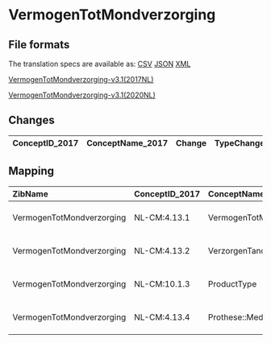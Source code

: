 # VermogenTotMondverzorging
## File formats

The translation specs are available as: 
[CSV](../csv/VermogenTotMondverzorging.csv) [JSON](../json/VermogenTotMondverzorging.json) [XML](../xml/VermogenTotMondverzorging.xml)



[VermogenTotMondverzorging-v3.1(2017NL)](https://zibs.nl/wiki/VermogenTotMondverzorging-v3.1(2017NL))

[VermogenTotMondverzorging-v3.1(2020NL)](https://zibs.nl/wiki/VermogenTotMondverzorging-v3.1(2020NL))









## Changes

| ConceptID_2017   | ConceptName_2017   | Change   | TypeChange   | Impact_heen   | TRANSLATIE_spec_heen   | Impact_terug   | TRANSLATIE_spec_terug   | Omschrijving   |
|------------------|--------------------|----------|--------------|---------------|------------------------|----------------|-------------------------|----------------|

## Mapping

| ZibName                   | ConceptID_2017   | ConceptName_2017            | Codelists_2017           | Change                  | ConceptID_2020   | ConceptName_2020            | Codelists_2020           | Bits   | Omschrijving   | TypeChange   | Impact_heen   | TRANSLATIE_spec_heen   | Impact_terug   | TRANSLATIE_spec_terug   |
|:--------------------------|:-----------------|:----------------------------|:-------------------------|:------------------------|:-----------------|:----------------------------|:-------------------------|:-------|:---------------|:-------------|:--------------|:-----------------------|:---------------|:------------------------|
| VermogenTotMondverzorging | NL-CM:4.13.1     | VermogenTotMondverzorging   |                          | groen: geen wijzigingen | NL-CM:4.13.1     | VermogenTotMondverzorging   |                          |        |                |              |               |                        |                |                         |
| VermogenTotMondverzorging | NL-CM:4.13.2     | VerzorgenTanden             | VerzorgenTandenCodelijst | groen: geen wijzigingen | NL-CM:4.13.2     | VerzorgenTanden             | VerzorgenTandenCodelijst |        |                |              |               |                        |                |                         |
| VermogenTotMondverzorging | NL-CM:10.1.3     | ProductType                 | ProtheseTypeCodelijst    | groen: geen wijzigingen | NL-CM:10.1.3     | ProductType                 | ProtheseTypeCodelijst    |        |                |              |               |                        |                |                         |
| VermogenTotMondverzorging | NL-CM:4.13.4     | Prothese::MedischHulpmiddel |                          | groen: geen wijzigingen | NL-CM:4.13.4     | Prothese::MedischHulpmiddel |                          |        |                |              |               |                        |                |                         |

